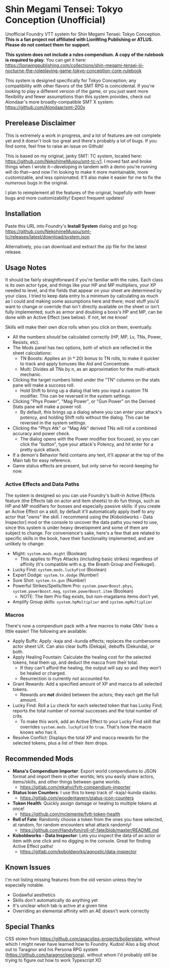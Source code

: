 # Shin Megami Tensei: Tokyo Conception (Unofficial)

Unofficial Foundry VTT system for Shin Megami Tensei: Tokyo Conception. **This is a fan project not affiliated with LionWing Publishing or ATLUS. Please do not contact them for support.**

**This system does not include a rules compendium. A copy of the rulebook is required to play.** You can get it here: <https://lionwingpublishing.com/collections/shin-megami-tensei-iii-nocturne-the-roleplaying-game-tokyo-conception-core-rulebook>

This system is designed specifically for Tokyo Conception; any compatibility with other flavors of the SMT RPG is coincidental. If you're looking to play a different version of the game, or you just want more flexibility and fewer assumptions than this system provides, check out Alondaar's more broadly-compatible SMT X system: <https://github.com/Alondaar/smt-200x>

## Prerelease Disclaimer

This is extremely a work in progress, and a lot of features are not complete yet and it doesn't look too great and there's probably a lot of bugs. If you find some, feel free to raise an issue on Github!

This is based on my original, janky SMT: TC system, located here: <https://github.com/NekohimeMusou/smt-tc-v1>. I moved fast and broke things when I wrote it—developing in tandem with a demo you're running will do that—and now I'm looking to make it more maintainable, more customizable, and less opinionated. It'll also make it easier for me to fix the *numerous* bugs in the original.

I plan to reimplement all the features of the original, hopefully with fewer bugs and more customizability! Expect frequent updates!

## Installation

Paste this URL into Foundry's **Install System** dialog and go hog: <https://github.com/NekohimeMusou/smt-tc/releases/latest/download/system.json>

Alternatively, you can download and extract the zip file for the latest release.

## Usage Notes

It should be fairly straightforward if you're familiar with the rules. Each class is its own actor type, and things like your HP and MP multipliers, your XP needed to level, and the fields that appear on your sheet are determined by your class. I tried to keep data entry to a minimum by calculating as much as I could and making some assumptions here and there; most stuff you'd want to change or override that isn't directly available on the sheet or isn't fully implemented, such as armor and doubling a boss's HP and MP, can be done with an Active Effect (see below). If not, let me know!

Skills will make their own dice rolls when you click on them, eventually.

- All the numbers *should* be calculated correctly (HP, MP, Lv, TNs, Power, Resists, etc).
- The Mods panel has two options, both of which are reflected in the sheet calculations:
  - TN Boosts: Applies an (n \* 20) bonus to TN rolls, to make it quicker to track and apply bonuses like Aid and Concentrate.
  - Multi: Divides all TNs by n, as an approximation for the multi-attack mechanic.
- Clicking the target numbers listed under the "TN" columns on the stats pane will make a success roll.
  - Hold Shift to bring up a dialog that lets you input a custom TN modifier. This can be reversed in the system settings.
- Clicking "Phys Power", "Mag Power", or "Gun Power" on the Derived Stats pane will make a power roll.
  - By default, this brings up a dialog where you can enter your attack's potency, and holding Shift rolls without the dialog. This can be reversed in the system settings.
- Clicking the "Phys Atk" or "Mag Atk" derived TNs will roll a combined accuracy and power check.
  - The dialog opens with the Power modifier box focused, so you can click the "button", type your attack's Potency, and hit enter for a pretty quick attack.
- If a demon's Behavior field contains any text, it'll appear at the top of the Main tab for easy reference.
- Game status effects are present, but only serve for record-keeping for now.

### Active Effects and Data Paths

The system is designed so you can use Foundry's built-in Active Effects feature (the Effects tab on actor and item sheets) to do fun things, such as HP and MP modifiers for bosses and especially passive skills: if you create an Active Effect on a skill, by default it'll automatically apply itself to any actor that "owns" the skill. I recommend using the [Koboldworks - Data Inspector] mod or the console to uncover the data paths you need to use, since this system is under heavy development and some of them are subject to change. For convenience's sake, here's a few that are related to specific skills in the book, have their functionality implemented, and are unlikely to change:

- Might: `system.mods.might` (Boolean)
  - This applies to Phys Attacks (including basic strikes) regardless of affinity (it's compatible with e.g. the Breath Group and Freikugel).
- Lucky Find: `system.mods.luckyFind` (Boolean)
- Expert Dodge: `system.tn.dodge` (Number)
- Sure Shot: `system.tn.gun` (Number)
- Powerful Strikes/Spells/Item Pro: `system.powerBoost.phys`, `system.powerBoost.mag`, `system.powerBoost.item` (Boolean)
  - NOTE: The Item Pro flag exists, but non-magatama items don't yet.
- Amplify Group skills: `system.hpMultiplier` and `system.mpMultiplier`

### Macros

There's now a compendium pack with a few macros to make GMs' lives a little easier! The following are available:

- Apply Buffs: Apply -kaja and -kunda effects; replaces the cumbersome actor sheet UX. Can also clear buffs (Dekaja), debuffs (Dekunda), or both.
- Apply Healing Fountain: Calculate the healing cost for the selected tokens, heal them up, and deduct the macca from their total.
  - If they can't afford the healing, the output will say so and they won't be healed or charged.
  - Resurrection is currently not accounted for.
- Grant Rewards: Add a specified amount of XP and macca to all selected tokens.
  - Rewards are **not** divided between the actors; they each get the full amount.
- Lucky Find: Roll a Lu check for each selected token that has Lucky Find; reports the total number of normal successes and the total number of crits.
  - To make this work, add an Active Effect to your Lucky Find skill that overrides `system.mods.luckyFind` to `true`. That's how the macro knows who has it.
- Resolve Conflict: Displays the total XP and macca rewards for the selected tokens, plus a list of their item drops.

## Recommended Mods

- **Mana's Compendium Importer**: Export world compendiums to JSON format and import them in other worlds; lets you easily share actors, items/skills, and other things between game worlds.
  - <https://gitlab.com/mkahvi/fvtt-compendium-importer>
- **Status Icon Counters**: I use this to keep track of -kaja/-kunda stacks.
  - <https://gitlab.com/woodentavern/status-icon-counters>
- **Token Health**: Quickly assign damage or healing to multiple tokens at once!
  - <https://github.com/mclemente/fvtt-token-health>
- **Roll of Fate**: Randomly choose a token from the ones you have selected, at random, for random encounters what attack randomly!
  - <https://github.com/Handyfon/roll-of-fate/blob/master/README.md>
- **Koboldworks - Data Inspector**: Lets you inspect the data of an actor or item with one click and no digging in the console. Great for finding Active Effect paths!
  - <https://gitlab.com/koboldworks/agnostic/data-inspector>

## Known Issues

I'm not listing missing features from the old version unless they're especially notable.

- Godawful aesthetics
- Skills don't automatically do anything yet
- It's unclear which tab is active at a given time
- Overriding an elemental affinity with an AE doesn't work correctly

## Special Thanks

CSS stolen from <https://github.com/asacolips-projects/boilerplate>, without which I might never have learned how to Foundry. Kudos!
Also a big shout out to Taragnor and his Persona RPG system (<https://github.com/taragnor/persona>), without whom I'd probably still be trying to figure out how to work Typescript XD
